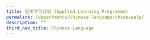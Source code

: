 ```yaml
---
title: 应用学习计划 (Applied Learning Programme)
permalink: /departments/chinese-language/chinesealp/
description: ""
third_nav_title: Chinese Language
---
```

